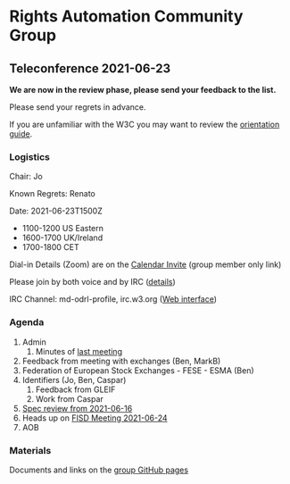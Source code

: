 # Rights Automation Community Group

## Teleconference 2021-06-23

**We are now in the review phase, please send your feedback to the list.**

Please send your regrets in advance.

If you are unfamiliar with the W3C you may want to review the [orientation guide](https://w3c.github.io/market-data-odrl-profile/orientation.html).

### Logistics

Chair: Jo

Known Regrets: Renato

Date: 2021-06-23T1500Z
*  1100-1200 US Eastern
*  1600-1700 UK/Ireland
*  1700-1800 CET

Dial-in Details (Zoom) are on the [Calendar Invite](http://www.w3.org/2020/04/md-odrl-profile.ics) (group member only link)

Please join by both voice and by IRC ([details](https://w3c.github.io/market-data-odrl-profile/orientation.html#irc))

IRC Channel: md-odrl-profile, irc.w3.org ([Web interface](http://irc.w3.org))


### Agenda

1. Admin
    1. Minutes of [last meeting](https://www.w3.org/2021/06/09-md-odrl-profile-minutes.html)
2. Feedback from meeting with exchanges (Ben, MarkB)
3. Federation of European Stock Exchanges - FESE - ESMA (Ben)
4. Identifiers (Jo, Ben, Caspar)
   1. Feedback from GLEIF
   2. Work from Caspar
5. [Spec review from 2021-06-16](https://www.w3.org/2021/06/16-md-odrl-profile-minutes.html)
6. Heads up on [FISD Meeting 2021-06-24](https://www.siia.net/event/rights-automation-taking-digital-rights-management-drm-forward/)
7. AOB


### Materials

Documents and links on the [group GitHub pages](https://w3c.github.io/market-data-odrl-profile)
